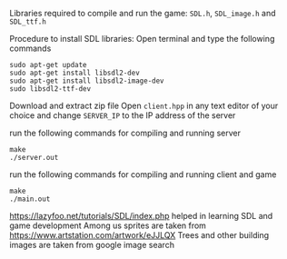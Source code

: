 Libraries required to compile and run the game: `SDL.h`, `SDL_image.h` and `SDL_ttf.h`

Procedure to install SDL libraries:
Open terminal and type the following commands
```
sudo apt-get update
sudo apt-get install libsdl2-dev
sudo apt-get install libsdl2-image-dev
sudo libsdl2-ttf-dev
```

Download and extract zip file
Open `client.hpp` in any text editor of your choice and change `SERVER_IP` to the IP address of the server

run the following commands for compiling and running server
```
make
./server.out
```

run the following commands for compiling and running client and game
```
make
./main.out
```

https://lazyfoo.net/tutorials/SDL/index.php helped in learning SDL and game development
Among us sprites are taken from https://www.artstation.com/artwork/eJJLQX
Trees and other building images are taken from google image search
